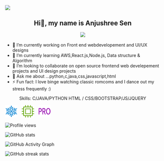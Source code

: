 <img align="center" src="https://media1.tenor.com/images/86489b28cf2316bb0d141809cc900f66/tenor.gif?itemid=17921729">

<h2 align="center"> Hi👋, my name is Anjushree Sen</h2>
<p align="center">
  <a href="https://github.com/DenverCoder1/readme-typing-svg"><img src="https://readme-typing-svg.herokuapp.com?font=Mitr&color=FAFF00&size=24&center=true&vCenter=true&lines=+Front+end+web+developer;UI+/+UX+designer"></a>
  
</p>


<p align="center">

- 🔭 I’m currently working on Front end webdevelopement and UI/UX designs
- 🌱 I’m currently learning AWS,React.js,Node.js, Data structure & Algorithm
- 👯 I’m looking to collaborate on open source frontend web develepement projects and UI design projects
- 💬 Ask me about ...python,c,java,css,javascript,html
- ⚡ Fun fact: I love binge watching classic romcoms and I dance out my stress frequently :)
</p>


<p align="center">
  Skills:   C/JAVA/PYTHON HTML / CSS/BOOTSTRAP/JS/JQUERY
  </p>

 <a href='https://archiveprogram.github.com/'><img src='https://raw.githubusercontent.com/acervenky/animated-github-badges/master/assets/acbadge.gif' width='40' height='40'></a> <a href='https://docs.github.com/en/developers'><img src='https://raw.githubusercontent.com/acervenky/animated-github-badges/master/assets/devbadge.gif' width='40' height='40'></a> <a href='https://github.com/pricing'><img src='https://raw.githubusercontent.com/acervenky/animated-github-badges/master/assets/pro.gif' width='40' height='40'></a> 


   ![Profile views](https://gpvc.arturio.dev/anjushreesen)  
   
   ![GitHub stats](https://github-readme-stats.vercel.app/api?username=anjushreesen&theme=synthwave&show_icons=true&count_private=true)  

   ![GitHub Activity Graph](https://activity-graph.herokuapp.com/graph?username=anjushreesen)  

   ![GitHub streak stats](https://github-readme-streak-stats.herokuapp.com/?user=anjushreesen&theme=dark)  

   

